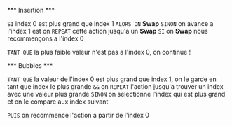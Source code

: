 *** Insertion ***

`SI` index 0 est plus grand que index 1 `ALORS ON` **Swap**
    `SINON` on avance a l'index 1 est on `REPEAT` cette action jusqu'a un **Swap**
`SI` on **Swap** nous recommençons a l'index 0

`TANT QUE` la plus faible valeur n'est pas a l'index 0, on continue !


*** Bubbles ***

`TANT QUE` la valeur de l'index 0 est plus grand que index 1, on le garde en tant que index le plus grande 
`&&` on `REPEAT` l'action jusqu'a trouver un index avec une valeur plus grande
    `SINON` on selectionne l'index qui est plus grand et on le compare aux index suivant
    
`PUIS` on recommence l'action a partir de l'index 0